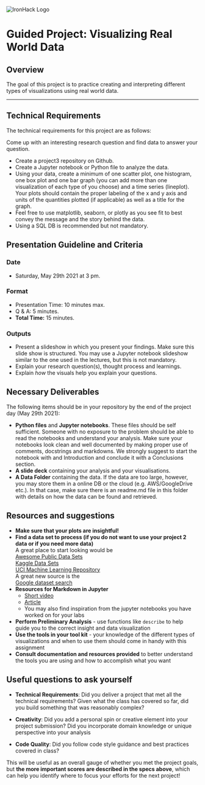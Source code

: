 ![IronHack Logo](https://s3-eu-west-1.amazonaws.com/ih-materials/uploads/upload_d5c5793015fec3be28a63c4fa3dd4d55.png)

# Guided Project: Visualizing Real World Data

## Overview

The goal of this project is to practice creating and interpreting different types of visualizations using real world data.

---

## Technical Requirements

The technical requirements for this project are as follows:

Come up with an interesting research question and find data to answer your question.  
- Create a project3 repository on Github. 
- Create a Jupyter notebook or Python file to analyze the data.
 - Using your data, create a minimum of one scatter plot, one histogram, one box plot and one bar graph (you can add more than one visualization of each type of you choose) and a time series (lineplot). 
 Your plots should contain the proper labeling of the x and y axis and units of the quantities plotted (if applicable) as well as a title for the graph.
 - Feel free to use matplotlib, seaborn, or plotly as you see fit to best convey
   the message and the story behind the data.
- Using a SQL DB is recommended but not mandatory. 

## Presentation Guideline and Criteria

### Date

* Saturday, May 29th 2021 at 3 pm. 

### Format

* Presentation Time: 10 minutes max.
* Q & A: 5 minutes.
* **Total Time:** 15 minutes.

### Outputs

* Present a slideshow in which you present your findings. Make sure this slide show is structured. You may use a Jupyter notebook slideshow similar to the one used in the lectures, but this is not mandatory.  
* Explain your research question(s), thought process and learnings. 
* Explain *how* the visuals help you explain your questions. 


## Necessary Deliverables

The following items should be in your repository by the end of the project day (May 29th 2021):

- **Python files** and **Jupyter notebooks**. These files should be self sufficient. Someone with no exposure to the problem should be able to read the notebooks and understand your analysis. Make sure your notebooks look clean and well documented by making proper use of comments, docstrings and markdowns. We strongly suggest to start the notebook with and Introduction and conclude it with a Conclusions section. 
- **A slide deck** containing your analysis and your visualisations.
- **A Data Folder** containing the data. If the data are too large, however, you may store them in a online DB or the cloud (e.g. AWS/GoogleDrive etc.). In that case, make sure there is an readme.md file in this folder with details on how the data can be found and retrieved. 


## Resources and suggestions

* **Make sure that your plots are insightful!**
* **Find a data set to process (if you do not want to use your project 2 data or if you need more data)** <br>
A great place to start looking would be <br>
[Awesome Public Data Sets](https://github.com/awesomedata/awesome-public-datasets)<br> 
[Kaggle Data Sets](https://www.kaggle.com/datasets)<br>
[UCI Machine Learning Repository](https://archive.ics.uci.edu/ml/index.php)<br> 
A great new source is the <br> [Google dataset search](https://toolbox.google.com/datasetsearch)
* **Resources for Markdown in Jupyter** <br>
    * [Short video](https://www.youtube.com/watch?v=jBCB23pQeIA)
    * [Article](https://medium.com/analytics-vidhya/the-jupyter-notebook-formatting-guide-873ab39f765e)
    * You may also find inspiration from the jupyter notebooks you have worked on for your labs
* **Perform Preliminary Analysis** - use functions like `describe` to help guide you to the correct insight and data visualization
* **Use the tools in your tool kit** - your knowledge of the different types of visualizations and when to use them should come in handy with this assignment
* **Consult documentation and resources provided** to better understand the tools you are using and how to accomplish what you want


## Useful questions to ask yourself

* __Technical Requirements__: Did you deliver a project that met all the technical requirements? Given what the class has covered so far, did you build something that was reasonably complex?

* __Creativity__: Did you add a personal spin or creative element into your project submission? Did you incorporate domain knowledge or unique perspective into your analysis

* __Code Quality__: Did you follow code style guidance and best practices covered in class?


This will be useful as an overall gauge of whether you met the project goals, but __the more important scores are described in the specs above__, which can help you identify where to focus your efforts for the next project!



